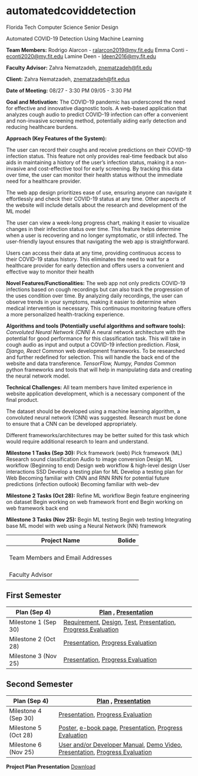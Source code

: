 # automatedcoviddetection
Florida Tech Computer Science Senior Design 

Automated COVID-19 Detection Using Machine Learning






**Team Members:**
Rodrigo Alarcon - ralarcon2019@my.fit.edu
Emma Conti - econti2020@my.fit.edu
Lamine Deen - ldeen2016@my.fit.edu

**Faculty Advisor:**
Zahra Nematzadeh, znematzadeh@fit.edu

**Client:**
Zahra Nematzadeh, znematzadeh@fit.edus

**Date of Meeting:**
08/27 - 3:30 PM
09/05 - 3:30 PM

**Goal and Motivation:**
The COVID-19 pandemic has underscored the need for effective and innovative diagnostic tools. A web-based application that analyzes cough audio to predict COVID-19 infection can offer a convenient and non-invasive screening method, potentially aiding early detection and reducing healthcare burdens.

**Approach (Key Features of the System):**

The user can record their coughs and receive predictions on their COVID-19 infection status. This feature not only provides real-time feedback but also aids in maintaining a history of the user’s infection status, making it a non-invasive and cost-effective tool for early screening. By tracking this data over time, the user can monitor their health status without the immediate need for a healthcare provider.

The web app design prioritizes ease of use, ensuring anyone can navigate it effortlessly and check their COVID-19 status at any time. Other aspects of the website will include details about the research and development of the ML model

The user can view a week-long progress chart, making it easier to visualize changes in their infection status over time. This feature helps determine when a user is recovering and no longer symptomatic, or still infected. The user-friendly layout ensures that navigating the web app is straightforward.

Users can access their data at any time, providing continuous access to their COVID-19 status history. This eliminates the need to wait for a healthcare provider for early detection and offers users a convenient and effective way to monitor their health

**Novel Features/Functionalities:**
The web app not only predicts COVID-19 infections based on cough recordings but can also track the progression of the uses condition over time. By analyzing daily recordings, the user can observe trends in your symptoms, making it easier to determine when medical intervention is necessary. This continuous monitoring feature offers a more personalized health-tracking experience.

**Algorithms and tools (Potentially useful algorithms and software tools):**
	*Convoluted Neural Network (CNN)*
A neural network architecture with the potential for good performance for this classification task. This will take in cough audio as input and output a COVID-19 infection prediction.
	*Flask, Django, React*
Common web development frameworks. To be researched and further redefined for selection. This will handle the back end of the website and data transference.
	*TensorFlow, Numpy, Pandas*
Common python frameworks and tools that will help in manipulating data and creating the neural network model.
	
**Technical Challenges:**
All team members have limited experience in website application development, which is a necessary component of the final product.

The dataset should be developed using a machine learning algorithm, a convoluted neural network (CNN) was suggested. Research must be done to ensure that a CNN can be developed appropriately.

Different frameworks/architectures may be better suited for this task which would require additional research to learn and understand.






**Milestone 1 Tasks (Sep 30):**
Pick framework (web)
Pick framework (ML)
Research sound classification 
Audio to image conversion
Design ML workflow (Beginning to end)
Design web workflow & high-level design
User interactions SSD
Develop a testing plan for ML
Develop a testing plan for Web
Becoming familiar with CNN and RNN
RNN for potential future predictions (infection outlook)
Becoming familiar with web-dev
	
**Milestone 2 Tasks (Oct 28):**
Refine ML workflow
Begin feature engineering on dataset
Begin working on web framework front end
Begin working on web framework back end

**Milestone 3 Tasks (Nov 25):**
Begin ML testing
Begin web testing
Integrating base ML model with web using a Neural Network (NN) framework


| Project Name   | Bolide                                                   |
|----------------|----------------------------------------------------------|
| Team Members and Email Addresses |  <br>  <br>  <br> |
| Faculty Advisor| |

## First Semester

| Plan (Sep 4)       | [Plan](#) , [Presentation](#)                 |
|--------------------|-------------------------------------------------|
| Milestone 1 (Sep 30)| [Requirement](#), [Design](#), [Test](#), [Presentation](#), [Progress Evaluation](#) |
| Milestone 2 (Oct 28)| [Presentation](#), [Progress Evaluation](#)    |
| Milestone 3 (Nov 25)| [Presentation](#), [Progress Evaluation](#)    |

## Second Semester

| Plan (Sep 4)        | [Plan](#) , [Presentation](#)                 |
|---------------------|-------------------------------------------------|
| Milestone 4 (Sep 30)| [Presentation](#), [Progress Evaluation](#)    |
| Milestone 5 (Oct 28)| [Poster](#), [e-book page](#), [Presentation](#), [Progress Evaluation](#) |
| Milestone 6 (Nov 25)| [User and/or Developer Manual](#), [Demo Video](#), [Presentation](#), [Progress Evaluation](#) |


**Project Plan Presentation**
<a href="Project Plan Fall 2024 Presentation.pdf">Download</a>














